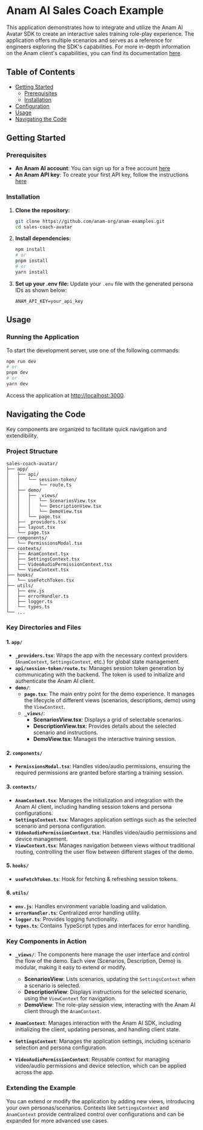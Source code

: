 # Anam AI Sales Coach Example

This application demonstrates how to integrate and utilize the Anam AI Avatar SDK to create an interactive sales training role-play experience. The application offers multiple scenarios and serves as a reference for engineers exploring the SDK's capabilities. For more in-depth information on the Anam client's capabilities, you can find its documentation [here](https://www.npmjs.com/package/@anam-ai/js-sdk).

## Table of Contents

- [Getting Started](#getting-started)
  - [Prerequisites](#prerequisites)
  - [Installation](#installation)
- [Configuration](#configuration)
- [Usage](#usage)
- [Navigating the Code](#navigating-the-code)

## Getting Started

### Prerequisites

- **An Anam AI account**: You can sign up for a free account [here](https://lab.anam.ai/register)
- **An Anam API key**: To create your first API key, follow the instructions [here](https://docs.anam.ai/guides/get-started/api-key)

### Installation

1. **Clone the repository:**

   ```bash
   git clone https://github.com/anam-org/anam-examples.git
   cd sales-coach-avatar
   ```

2. **Install dependencies:**

   ```bash
   npm install
   # or
   pnpm install
   # or
   yarn install
   ```

3. **Set up your .env file:**
   Update your `.env` file with the generated persona IDs as shown below:

   ```env
   ANAM_API_KEY=your_api_key
   ```

## Usage

### Running the Application

To start the development server, use one of the following commands:

```bash
npm run dev
# or
pnpm dev
# or
yarn dev
```

Access the application at [http://localhost:3000](http://localhost:3000).

## Navigating the Code

Key components are organized to facilitate quick navigation and extendibility.

### Project Structure

```
sales-coach-avatar/
├── app/
│   ├── api/
│   │   └── session-token/
│   │       └── route.ts
│   ├── demo/
│   │   ├── _views/
│   │   │   └── ScenariosView.tsx
│   │   │   └── DescriptionView.tsx
│   │   │   └── DemoView.tsx
│   │   └── page.tsx
│   ├── _providers.tsx
│   ├── layout.tsx
│   └── page.tsx
├── components/
│   └── PermissionsModal.tsx
├── contexts/
│   ├── AnamContext.tsx
│   ├── SettingsContext.tsx
│   ├── VideoAudioPermissionContext.tsx
│   └── ViewContext.tsx
├── hooks/
│   └── useFetchToken.tsx
├── utils/
│   ├── env.js
│   ├── errorHandler.ts
│   ├── logger.ts
│   └── types.ts
└── ...
```

### Key Directories and Files

#### 1. **`app/`**

- **`_providers.tsx`**: Wraps the app with the necessary context providers (`AnamContext`, `SettingsContext`, etc.) for global state management.
- **`api/session-token/route.ts`**: Manages session token generation by communicating with the backend. The token is used to initialize and authenticate the Anam AI client.
- **`demo/`**:
  - **`page.tsx`**: The main entry point for the demo experience. It manages the lifecycle of different views (scenarios, descriptions, demo) using the `ViewContext`.
  - **`_views/`**:
    - **ScenariosView.tsx**: Displays a grid of selectable scenarios.
    - **DescriptionView.tsx**: Provides details about the selected scenario and instructions.
    - **DemoView.tsx**: Manages the interactive training session.

#### 2. **`components/`**

- **`PermissionsModal.tsx`**: Handles video/audio permissions, ensuring the required permissions are granted before starting a training session.

#### 3. **`contexts/`**

- **`AnamContext.tsx`**: Manages the initialization and integration with the Anam AI client, including handling session tokens and persona configurations.
- **`SettingsContext.tsx`**: Manages application settings such as the selected scenario and persona configuration.
- **`VideoAudioPermissionContext.tsx`**: Handles video/audio permissions and device management.
- **`ViewContext.tsx`**: Manages navigation between views without traditional routing, controlling the user flow between different stages of the demo.

#### 5. **`hooks/`**

- **`useFetchToken.ts`**: Hook for fetching & refreshing session tokens.

#### 6. **`utils/`**

- **`env.js`**: Handles environment variable loading and validation.
- **`errorHandler.ts`**: Centralized error handling utility.
- **`logger.ts`**: Provides logging functionality.
- **`types.ts`**: Contains TypeScript types and interfaces for error handling.

### Key Components in Action

- **`_views/`**: The components here manage the user interface and control the flow of the demo. Each view (Scenarios, Description, Demo) is modular, making it easy to extend or modify.

  - **ScenariosView**: Lists scenarios, updating the `SettingsContext` when a scenario is selected.
  - **DescriptionView**: Displays instructions for the selected scenario, using the `ViewContext` for navigation.
  - **DemoView**: The role-play session view, interacting with the Anam AI client through the `AnamContext`.

- **`AnamContext`**: Manages interaction with the Anam AI SDK, including initializing the client, updating personas, and handling client state.

- **`SettingsContext`**: Manages the application settings, including scenario selection and persona configuration.

- **`VideoAudioPermissionContext`**: Reusable context for managing video/audio permissions and device selection, which can be applied across the app.

### Extending the Example

You can extend or modify the application by adding new views, introducing your own personas/scenarios. Contexts like `SettingsContext` and `AnamContext` provide centralized control over configurations and can be expanded for more advanced use cases.
